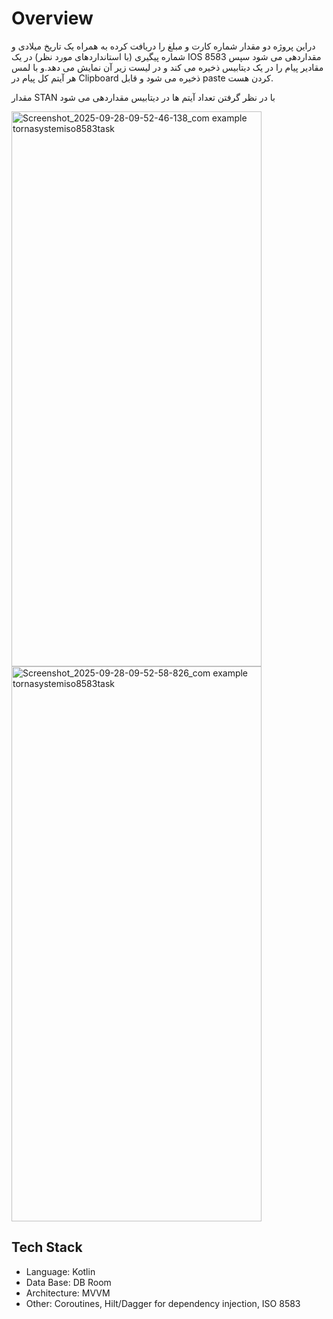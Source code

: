 # Overview

دراین پروژه دو مقدار شماره کارت و مبلغ را دریافت کرده به همراه یک تاریخ میلادی و شماره پیگیری (با استانداردهای مورد نظر) در یک IOS 8583 مقداردهی می شود سپس مقادیر پیام را در یک دیتابیس ذخیره می کند و در لیست زیر آن نمایش می دهد.و با لمس هر آیتم کل پیام در Clipboard ذخیره می شود و قابل paste کردن هست.

مقدار STAN با در نظر گرفتن تعداد آیتم ها در دیتابیس مقداردهی می شود


<img width="400" height="888" alt="Screenshot_2025-09-28-09-52-46-138_com example tornasystemiso8583task" src="https://github.com/user-attachments/assets/bdc36c36-b63c-4dce-a22f-c6fe0f204781" />  <img width="400" height="888" alt="Screenshot_2025-09-28-09-52-58-826_com example tornasystemiso8583task" src="https://github.com/user-attachments/assets/bc269045-28c2-4a49-b173-97104b4e4872" />


## Tech Stack
- Language: Kotlin
- Data Base: DB Room 
- Architecture: MVVM
- Other: Coroutines, Hilt/Dagger for dependency injection, ISO 8583
